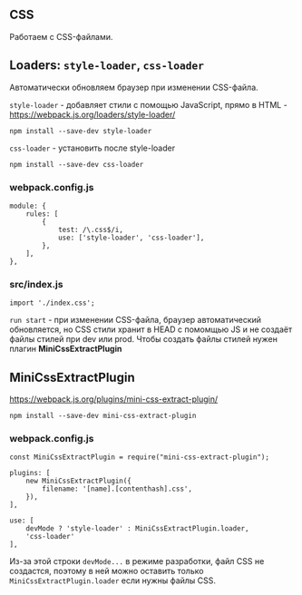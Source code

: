 ## CSS
Работаем с CSS-файлами.

## Loaders: `style-loader`, `css-loader`
Автоматически обновляем браузер при изменении CSS-файла.

`style-loader` - добавляет стили с помощью JavaScript, прямо в HTML - https://webpack.js.org/loaders/style-loader/

    npm install --save-dev style-loader

`css-loader` - установить после style-loader

    npm install --save-dev css-loader

### webpack.config.js

    module: {
        rules: [
            {
                test: /\.css$/i,
                use: ['style-loader', 'css-loader'],
            },
        ],
    },

### src/index.js

    import './index.css';

`run start` - при изменении CSS-файла, браузер автоматический обновляется, но CSS стили хранит в HEAD с помомщью JS и не создаёт файлы стилей при dev или prod. Чтобы создать файлы стилей нужен плагин **MiniCssExtractPlugin**

## MiniCssExtractPlugin
https://webpack.js.org/plugins/mini-css-extract-plugin/

    npm install --save-dev mini-css-extract-plugin

### webpack.config.js

    const MiniCssExtractPlugin = require("mini-css-extract-plugin");

    plugins: [
        new MiniCssExtractPlugin({
            filename: '[name].[contenthash].css',
        }),
    ],

    use: [
        devMode ? 'style-loader' : MiniCssExtractPlugin.loader,
        'css-loader'
    ],

Из-за этой строки `devMode...` в режиме разработки, файл CSS не создастся, поэтому в ней можно оставить только `MiniCssExtractPlugin.loader` если нужны файлы CSS.
